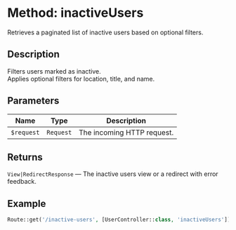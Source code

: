 
# Method: inactiveUsers

Retrieves a paginated list of inactive users based on optional filters.

## Description
Filters users marked as inactive.  
Applies optional filters for location, title, and name.

## Parameters
| Name      | Type     | Description                          |
|-----------|----------|--------------------------------------|
| `$request`| `Request`| The incoming HTTP request.           |

## Returns
`View|RedirectResponse` — The inactive users view or a redirect with error feedback.

## Example
```php
Route::get('/inactive-users', [UserController::class, 'inactiveUsers']);
